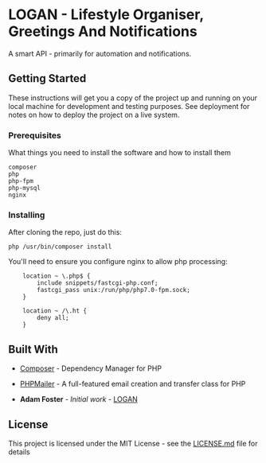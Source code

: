 # LOGAN - Lifestyle Organiser, Greetings And Notifications

A smart API - primarily for automation and notifications.

## Getting Started

These instructions will get you a copy of the project up and running on your local machine for development and testing purposes. See deployment for notes on how to deploy the project on a live system.

### Prerequisites

What things you need to install the software and how to install them

```
composer
php
php-fpm
php-mysql
nginx
```

### Installing

After cloning the repo, just do this:

```
php /usr/bin/composer install
```

You'll need to ensure you configure nginx to allow php processing:

```
    location ~ \.php$ {
        include snippets/fastcgi-php.conf;
        fastcgi_pass unix:/run/php/php7.0-fpm.sock;
    }

    location ~ /\.ht {
        deny all;
    }
```

## Built With

* [Composer](https://getcomposer.org/) - Dependency Manager for PHP
* [PHPMailer](https://github.com/PHPMailer/PHPMailer) - A full-featured email creation and transfer class for PHP

* **Adam Foster** - *Initial work* - [LOGAN](https://github.com/a-foster/logan)

## License

This project is licensed under the MIT License - see the [LICENSE.md](LICENSE.md) file for details
